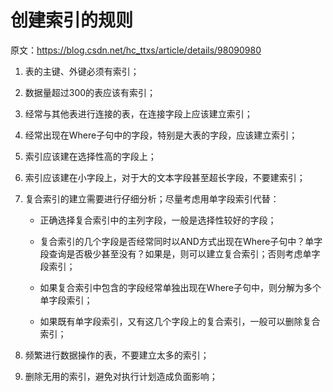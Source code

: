 # 创建索引的规则

原文：https://blog.csdn.net/hc_ttxs/article/details/98090980



1. 表的主键、外键必须有索引； 
2. 数据量超过300的表应该有索引； 
3. 经常与其他表进行连接的表，在连接字段上应该建立索引； 
4. 经常出现在Where子句中的字段，特别是大表的字段，应该建立索引； 
5. 索引应该建在选择性高的字段上； 
6. 索引应该建在小字段上，对于大的文本字段甚至超长字段，不要建索引； 
7. 复合索引的建立需要进行仔细分析；尽量考虑用单字段索引代替：

   * 正确选择复合索引中的主列字段，一般是选择性较好的字段；

   * 复合索引的几个字段是否经常同时以AND方式出现在Where子句中？单字段查询是否极少甚至没有？如果是，则可以建立复合索引；否则考虑单字段索引；

   * 如果复合索引中包含的字段经常单独出现在Where子句中，则分解为多个单字段索引；

   * 如果既有单字段索引，又有这几个字段上的复合索引，一般可以删除复合索引；

8. 频繁进行数据操作的表，不要建立太多的索引； 
9. 删除无用的索引，避免对执行计划造成负面影响；